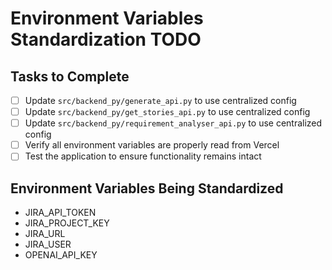 # Environment Variables Standardization TODO

## Tasks to Complete

- [ ] Update `src/backend_py/generate_api.py` to use centralized config
- [ ] Update `src/backend_py/get_stories_api.py` to use centralized config
- [ ] Update `src/backend_py/requirement_analyser_api.py` to use centralized config
- [ ] Verify all environment variables are properly read from Vercel
- [ ] Test the application to ensure functionality remains intact

## Environment Variables Being Standardized
- JIRA_API_TOKEN
- JIRA_PROJECT_KEY
- JIRA_URL
- JIRA_USER
- OPENAI_API_KEY

